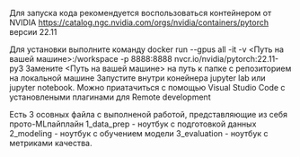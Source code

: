 Для запуска кода рекомендуется воспользоваться контейнером от NVIDIA https://catalog.ngc.nvidia.com/orgs/nvidia/containers/pytorch версии 22.11

Для установки выполните команду  docker run --gpus all -it -v <Путь на вашей машине>:/workspace -p 8888:8888 nvcr.io/nvidia/pytorch:22.11-py3
Замените <Путь на вашей машине> на путь к папке с репозиторием на локальной машине
Запустите внутри конейнера jupyter lab или jupyter notebook. Можно приатачиться с помощью Visual Studio Code с установлеными плагинами для Remote development

Есть 3 осовных файла с выполненой работой, представляющие из себя прото-MLпайплайн
1_data_prep - ноутбук с подготовкой данных
2_modeling - ноутбук с обучением модели
3_evaluation - ноутбук с метриками качества.
